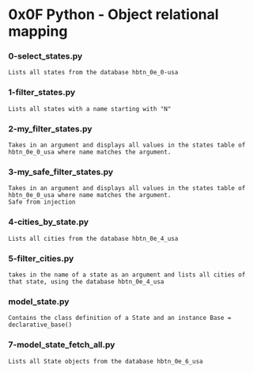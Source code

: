 # 0x0F Python - Object relational mapping

### 0-select_states.py

	Lists all states from the database hbtn_0e_0-usa

### 1-filter_states.py

    Lists all states with a name starting with "N"

### 2-my_filter_states.py

    Takes in an argument and displays all values in the states table of hbtn_0e_0_usa where name matches the argument.

### 3-my_safe_filter_states.py

    Takes in an argument and displays all values in the states table of hbtn_0e_0_usa where name matches the argument.
    Safe from injection

### 4-cities_by_state.py

    Lists all cities from the database hbtn_0e_4_usa

### 5-filter_cities.py

    takes in the name of a state as an argument and lists all cities of that state, using the database hbtn_0e_4_usa

### model_state.py

    Contains the class definition of a State and an instance Base = declarative_base()

### 7-model_state_fetch_all.py

    Lists all State objects from the database hbtn_0e_6_usa
